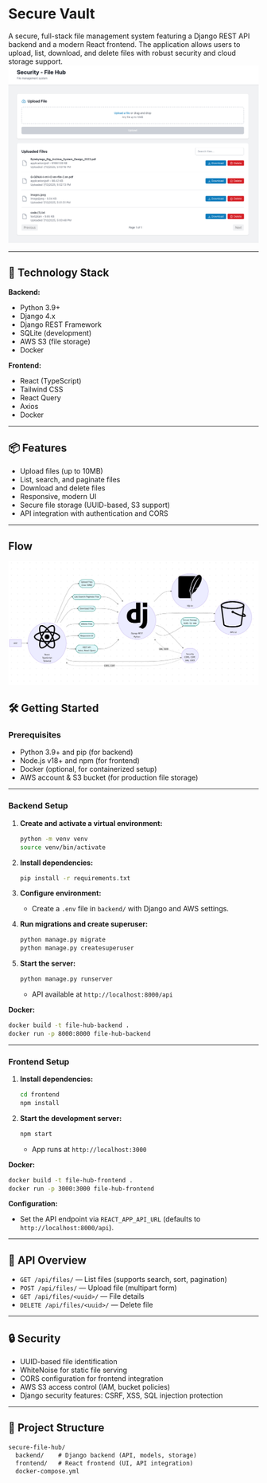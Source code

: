 # Secure Vault

A secure, full-stack file management system featuring a Django REST API backend and a modern React frontend. The application allows users to upload, list, download, and delete files with robust security and cloud storage support.
![](https://github.com/aizwal9/Secure-vault-frontend/blob/main/image.png?raw=true)

---

## 🚀 Technology Stack

**Backend:**
- Python 3.9+
- Django 4.x
- Django REST Framework
- SQLite (development)
- AWS S3 (file storage)
- Docker

**Frontend:**
- React (TypeScript)
- Tailwind CSS
- React Query
- Axios
- Docker

---

## 📦 Features

- Upload files (up to 10MB)
- List, search, and paginate files
- Download and delete files
- Responsive, modern UI
- Secure file storage (UUID-based, S3 support)
- API integration with authentication and CORS

---

## Flow
![](https://github.com/aizwal9/Secure-vault-hub/blob/main/img.png?raw=true)

## 🛠️ Getting Started

### Prerequisites

- Python 3.9+ and pip (for backend)
- Node.js v18+ and npm (for frontend)
- Docker (optional, for containerized setup)
- AWS account & S3 bucket (for production file storage)

---

### Backend Setup

1. **Create and activate a virtual environment:**
   ```bash
   python -m venv venv
   source venv/bin/activate
   ```

2. **Install dependencies:**
   ```bash
   pip install -r requirements.txt
   ```

3. **Configure environment:**
   - Create a `.env` file in `backend/` with Django and AWS settings.

4. **Run migrations and create superuser:**
   ```bash
   python manage.py migrate
   python manage.py createsuperuser
   ```

5. **Start the server:**
   ```bash
   python manage.py runserver
   ```
   - API available at `http://localhost:8000/api`

**Docker:**
```bash
docker build -t file-hub-backend .
docker run -p 8000:8000 file-hub-backend
```

---

### Frontend Setup

1. **Install dependencies:**
   ```bash
   cd frontend
   npm install
   ```

2. **Start the development server:**
   ```bash
   npm start
   ```
   - App runs at `http://localhost:3000`

**Docker:**
```bash
docker build -t file-hub-frontend .
docker run -p 3000:3000 file-hub-frontend
```

**Configuration:**
- Set the API endpoint via `REACT_APP_API_URL` (defaults to `http://localhost:8000/api`).

---

## 🔗 API Overview

- `GET /api/files/` — List files (supports search, sort, pagination)
- `POST /api/files/` — Upload file (multipart form)
- `GET /api/files/<uuid>/` — File details
- `DELETE /api/files/<uuid>/` — Delete file

---

## 🔒 Security

- UUID-based file identification
- WhiteNoise for static file serving
- CORS configuration for frontend integration
- AWS S3 access control (IAM, bucket policies)
- Django security features: CSRF, XSS, SQL injection protection

---

## 📁 Project Structure

```
secure-file-hub/
  backend/    # Django backend (API, models, storage)
  frontend/   # React frontend (UI, API integration)
  docker-compose.yml
```

